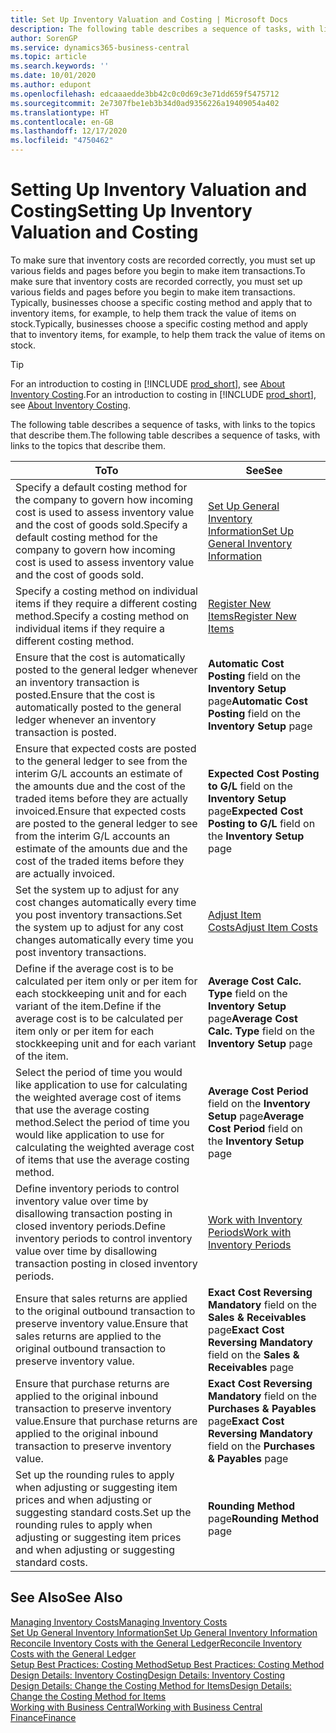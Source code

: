 ```yaml
---
title: Set Up Inventory Valuation and Costing | Microsoft Docs
description: The following table describes a sequence of tasks, with links to the topics that describe them.
author: SorenGP
ms.service: dynamics365-business-central
ms.topic: article
ms.search.keywords: ''
ms.date: 10/01/2020
ms.author: edupont
ms.openlocfilehash: edcaaaedde3bb42c0c0d69c3e71dd659f5475712
ms.sourcegitcommit: 2e7307fbe1eb3b34d0ad9356226a19409054a402
ms.translationtype: HT
ms.contentlocale: en-GB
ms.lasthandoff: 12/17/2020
ms.locfileid: "4750462"
---
```

# <a name="setting-up-inventory-valuation-and-costing"></a><span data-ttu-id="1105d-103">Setting Up Inventory Valuation and Costing</span><span class="sxs-lookup"><span data-stu-id="1105d-103">Setting Up Inventory Valuation and Costing</span></span>

<span data-ttu-id="1105d-104">To make sure that inventory costs are recorded correctly, you must set up various fields and pages before you begin to make item transactions.</span><span class="sxs-lookup"><span data-stu-id="1105d-104">To make sure that inventory costs are recorded correctly, you must set up various fields and pages before you begin to make item transactions.</span></span> <span data-ttu-id="1105d-105">Typically, businesses choose a specific costing method and apply that to inventory items, for example, to help them track the value of items on stock.</span><span class="sxs-lookup"><span data-stu-id="1105d-105">Typically, businesses choose a specific costing method and apply that to inventory items, for example, to help them track the value of items on stock.</span></span>  

> [!TIP]
> <span data-ttu-id="1105d-106">For an introduction to costing in [!INCLUDE [prod_short](includes/prod_short.md)], see [About Inventory Costing](finance-learn-about-costing.md).</span><span class="sxs-lookup"><span data-stu-id="1105d-106">For an introduction to costing in [!INCLUDE [prod_short](includes/prod_short.md)], see [About Inventory Costing](finance-learn-about-costing.md).</span></span>

<span data-ttu-id="1105d-107">The following table describes a sequence of tasks, with links to the topics that describe them.</span><span class="sxs-lookup"><span data-stu-id="1105d-107">The following table describes a sequence of tasks, with links to the topics that describe them.</span></span>

|<span data-ttu-id="1105d-108">**To**</span><span class="sxs-lookup"><span data-stu-id="1105d-108">**To**</span></span>|<span data-ttu-id="1105d-109">**See**</span><span class="sxs-lookup"><span data-stu-id="1105d-109">**See**</span></span>|  
|------------|-------------|
|<span data-ttu-id="1105d-110">Specify a default costing method for the company to govern how incoming cost is used to assess inventory value and the cost of goods sold.</span><span class="sxs-lookup"><span data-stu-id="1105d-110">Specify a default costing method for the company to govern how incoming cost is used to assess inventory value and the cost of goods sold.</span></span>|[<span data-ttu-id="1105d-111">Set Up General Inventory Information</span><span class="sxs-lookup"><span data-stu-id="1105d-111">Set Up General Inventory Information</span></span>](inventory-how-setup-general.md)|  
|<span data-ttu-id="1105d-112">Specify a costing method on individual items if they require a different costing method.</span><span class="sxs-lookup"><span data-stu-id="1105d-112">Specify a costing method on individual items if they require a different costing method.</span></span>|[<span data-ttu-id="1105d-113">Register New Items</span><span class="sxs-lookup"><span data-stu-id="1105d-113">Register New Items</span></span>](inventory-how-register-new-items.md)|  
|<span data-ttu-id="1105d-114">Ensure that the cost is automatically posted to the general ledger whenever an inventory transaction is posted.</span><span class="sxs-lookup"><span data-stu-id="1105d-114">Ensure that the cost is automatically posted to the general ledger whenever an inventory transaction is posted.</span></span>|<span data-ttu-id="1105d-115">**Automatic Cost Posting** field on the **Inventory Setup** page</span><span class="sxs-lookup"><span data-stu-id="1105d-115">**Automatic Cost Posting** field on the **Inventory Setup** page</span></span>|  
|<span data-ttu-id="1105d-116">Ensure that expected costs are posted to the general ledger to see from the interim G/L accounts an estimate of the amounts due and the cost of the traded items before they are actually invoiced.</span><span class="sxs-lookup"><span data-stu-id="1105d-116">Ensure that expected costs are posted to the general ledger to see from the interim G/L accounts an estimate of the amounts due and the cost of the traded items before they are actually invoiced.</span></span>|<span data-ttu-id="1105d-117">**Expected Cost Posting to G/L** field on the **Inventory Setup** page</span><span class="sxs-lookup"><span data-stu-id="1105d-117">**Expected Cost Posting to G/L** field on the **Inventory Setup** page</span></span>|  
|<span data-ttu-id="1105d-118">Set the system up to adjust for any cost changes automatically every time you post inventory transactions.</span><span class="sxs-lookup"><span data-stu-id="1105d-118">Set the system up to adjust for any cost changes automatically every time you post inventory transactions.</span></span>|[<span data-ttu-id="1105d-119">Adjust Item Costs</span><span class="sxs-lookup"><span data-stu-id="1105d-119">Adjust Item Costs</span></span>](inventory-how-adjust-item-costs.md)|  
|<span data-ttu-id="1105d-120">Define if the average cost is to be calculated per item only or per item for each stockkeeping unit and for each variant of the item.</span><span class="sxs-lookup"><span data-stu-id="1105d-120">Define if the average cost is to be calculated per item only or per item for each stockkeeping unit and for each variant of the item.</span></span>|<span data-ttu-id="1105d-121">**Average Cost Calc. Type** field on the **Inventory Setup** page</span><span class="sxs-lookup"><span data-stu-id="1105d-121">**Average Cost Calc. Type** field on the **Inventory Setup** page</span></span>|  
|<span data-ttu-id="1105d-122">Select the period of time you would like application to use for calculating the weighted average cost of items that use the average costing method.</span><span class="sxs-lookup"><span data-stu-id="1105d-122">Select the period of time you would like application to use for calculating the weighted average cost of items that use the average costing method.</span></span>|<span data-ttu-id="1105d-123">**Average Cost Period** field on the **Inventory Setup** page</span><span class="sxs-lookup"><span data-stu-id="1105d-123">**Average Cost Period** field on the **Inventory Setup** page</span></span>|  
|<span data-ttu-id="1105d-124">Define inventory periods to control inventory value over time by disallowing transaction posting in closed inventory periods.</span><span class="sxs-lookup"><span data-stu-id="1105d-124">Define inventory periods to control inventory value over time by disallowing transaction posting in closed inventory periods.</span></span>|[<span data-ttu-id="1105d-125">Work with Inventory Periods</span><span class="sxs-lookup"><span data-stu-id="1105d-125">Work with Inventory Periods</span></span>](finance-how-to-work-with-inventory-periods.md)|  
|<span data-ttu-id="1105d-126">Ensure that sales returns are applied to the original outbound transaction to preserve inventory value.</span><span class="sxs-lookup"><span data-stu-id="1105d-126">Ensure that sales returns are applied to the original outbound transaction to preserve inventory value.</span></span>|<span data-ttu-id="1105d-127">**Exact Cost Reversing Mandatory** field on the **Sales & Receivables** page</span><span class="sxs-lookup"><span data-stu-id="1105d-127">**Exact Cost Reversing Mandatory** field on the **Sales & Receivables** page</span></span>|  
|<span data-ttu-id="1105d-128">Ensure that purchase returns are applied to the original inbound transaction to preserve inventory value.</span><span class="sxs-lookup"><span data-stu-id="1105d-128">Ensure that purchase returns are applied to the original inbound transaction to preserve inventory value.</span></span>|<span data-ttu-id="1105d-129">**Exact Cost Reversing Mandatory** field on the **Purchases & Payables** page</span><span class="sxs-lookup"><span data-stu-id="1105d-129">**Exact Cost Reversing Mandatory** field on the **Purchases & Payables** page</span></span>|
|<span data-ttu-id="1105d-130">Set up the rounding rules to apply when adjusting or suggesting item prices and when adjusting or suggesting standard costs.</span><span class="sxs-lookup"><span data-stu-id="1105d-130">Set up the rounding rules to apply when adjusting or suggesting item prices and when adjusting or suggesting standard costs.</span></span>|<span data-ttu-id="1105d-131">**Rounding Method** page</span><span class="sxs-lookup"><span data-stu-id="1105d-131">**Rounding Method** page</span></span>|  

## <a name="see-also"></a><span data-ttu-id="1105d-132">See Also</span><span class="sxs-lookup"><span data-stu-id="1105d-132">See Also</span></span>

[<span data-ttu-id="1105d-133">Managing Inventory Costs</span><span class="sxs-lookup"><span data-stu-id="1105d-133">Managing Inventory Costs</span></span>](finance-manage-inventory-costs.md)  
[<span data-ttu-id="1105d-134">Set Up General Inventory Information</span><span class="sxs-lookup"><span data-stu-id="1105d-134">Set Up General Inventory Information</span></span>](inventory-how-setup-general.md)  
[<span data-ttu-id="1105d-135">Reconcile Inventory Costs with the General Ledger</span><span class="sxs-lookup"><span data-stu-id="1105d-135">Reconcile Inventory Costs with the General Ledger</span></span>](finance-how-to-post-inventory-costs-to-the-general-ledger.md)  
[<span data-ttu-id="1105d-136">Setup Best Practices: Costing Method</span><span class="sxs-lookup"><span data-stu-id="1105d-136">Setup Best Practices: Costing Method</span></span>](setup-best-practices-costing-method.md)  
[<span data-ttu-id="1105d-137">Design Details: Inventory Costing</span><span class="sxs-lookup"><span data-stu-id="1105d-137">Design Details: Inventory Costing</span></span>](design-details-inventory-costing.md)  
[<span data-ttu-id="1105d-138">Design Details: Change the Costing Method for Items</span><span class="sxs-lookup"><span data-stu-id="1105d-138">Design Details: Change the Costing Method for Items</span></span>](design-details-changing-costing-methods.md)  
[<span data-ttu-id="1105d-139">Working with Business Central</span><span class="sxs-lookup"><span data-stu-id="1105d-139">Working with Business Central</span></span>](ui-work-product.md)  
[<span data-ttu-id="1105d-140">Finance</span><span class="sxs-lookup"><span data-stu-id="1105d-140">Finance</span></span>](finance.md)  
